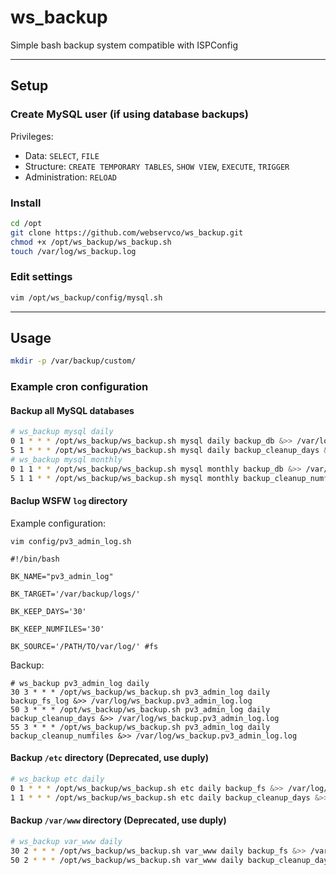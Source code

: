 # ws_backup

Simple bash backup system compatible with ISPConfig

---

## Setup

### Create MySQL user (if using database backups)

Privileges:
* Data: `SELECT`, `FILE`
* Structure: `CREATE TEMPORARY TABLES`, `SHOW VIEW`, `EXECUTE`, `TRIGGER`
* Administration: `RELOAD`

### Install

```sh
cd /opt
git clone https://github.com/webservco/ws_backup.git
chmod +x /opt/ws_backup/ws_backup.sh
touch /var/log/ws_backup.log
```

### Edit settings
```sh
vim /opt/ws_backup/config/mysql.sh
```

---

## Usage

```sh
mkdir -p /var/backup/custom/
```

### Example cron configuration

#### Backup all MySQL databases

```sh
# ws_backup mysql daily
0 1 * * * /opt/ws_backup/ws_backup.sh mysql daily backup_db &>> /var/log/ws_backup.log
5 1 * * * /opt/ws_backup/ws_backup.sh mysql daily backup_cleanup_days &>> /var/log/ws_backup.log
# ws_backup mysql monthly
0 1 1 * * /opt/ws_backup/ws_backup.sh mysql monthly backup_db &>> /var/log/ws_backup.log
5 1 1 * * /opt/ws_backup/ws_backup.sh mysql monthly backup_cleanup_numfiles &>> /var/log/ws_backup.log
```

#### Baclup WSFW `log` directory

Example configuration:

```shell
vim config/pv3_admin_log.sh

#!/bin/bash

BK_NAME="pv3_admin_log"

BK_TARGET='/var/backup/logs/'

BK_KEEP_DAYS='30'

BK_KEEP_NUMFILES='30'

BK_SOURCE='/PATH/TO/var/log/' #fs
```

Backup:

```shell
# ws_backup pv3_admin_log daily
30 3 * * * /opt/ws_backup/ws_backup.sh pv3_admin_log daily backup_fs_log &>> /var/log/ws_backup.pv3_admin_log.log
50 3 * * * /opt/ws_backup/ws_backup.sh pv3_admin_log daily backup_cleanup_days &>> /var/log/ws_backup.pv3_admin_log.log
55 3 * * * /opt/ws_backup/ws_backup.sh pv3_admin_log daily backup_cleanup_numfiles &>> /var/log/ws_backup.pv3_admin_log.log
```

#### Backup `/etc` directory (Deprecated, use duply)
```sh
# ws_backup etc daily
0 1 * * * /opt/ws_backup/ws_backup.sh etc daily backup_fs &>> /var/log/ws_backup.log
1 1 * * * /opt/ws_backup/ws_backup.sh etc daily backup_cleanup_days &>> /var/log/ws_backup.log
```

#### Backup `/var/www` directory (Deprecated, use duply)

```sh
# ws_backup var_www daily
30 2 * * * /opt/ws_backup/ws_backup.sh var_www daily backup_fs &>> /var/log/ws_backup.log
50 2 * * * /opt/ws_backup/ws_backup.sh var_www daily backup_cleanup_days &>> /var/log/ws_backup.log
```

